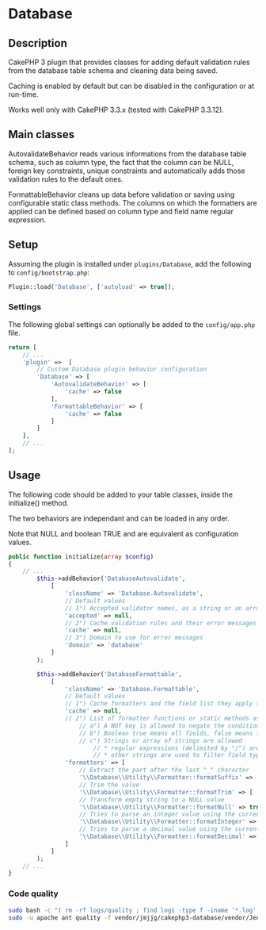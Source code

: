 # Database

## Description

CakePHP 3 plugin that provides classes for adding default validation rules from
the database table schema and cleaning data being saved.

Caching is enabled by default but can be disabled in the configuration or at run-time.

Works well only with CakePHP 3.3.x (tested with CakePHP 3.3.12).

## Main classes

AutovalidateBehavior reads various informations from the database table schema,
such as column type, the fact that the column can be NULL, foreign key constraints,
unique constraints and automatically adds those validation rules to the default ones.

FormattableBehavior cleans up data before validation or saving using configurable
static class methods. The columns on which the formatters are applied can be defined
based on column type and field name regular expression.

## Setup

Assuming the plugin is installed under `plugins/Database`, add the following to
`config/bootstrap.php`:

```php
Plugin::load('Database', ['autoload' => true]);
```

### Settings

The following global settings can optionally be added to the `config/app.php` file.

```php
return [
    // ...
    'plugin' =>  [
        // Custom Database plugin behavior configuration
        'Database' => [
            'AutovalidateBehavior' => [
                'cache' => false
            ],
            'FormattableBehavior' => [
                'cache' => false
            ]
        ]
    ],
    // ...
];

```

## Usage

The following code should be added to your table classes, inside the initialize() method.

The two behaviors are independant and can be loaded in any order.

Note that NULL and boolean TRUE and are equivalent as configuration values.

```php
public function initialize(array $config)
{
    // ...
        $this->addBehavior('DatabaseAutovalidate',
            [
                'className' => 'Database.Autovalidate',
                // Default values
                // 1°) Accepted validator names, as a string or an array of strings, NULL for any
                'accepted' => null,
                // 2°) Cache validation rules and their error messages ? NULL for global settings
                'cache' => null,
                // 3°) Domain to use for error messages
                'domain' => 'database'
            ]
        );

        $this->addBehavior('DatabaseFormattable',
            [
                'className' => 'Database.Formattable',
                // Default values
                // 1°) Cache formatters and the field list they apply to ? NULL for global settings
                'cache' => null,
                // 2°) List of formatter functions or static methods as keys, fields they apply to as values
                    // a°) A NOT key is allowed to negate the condition
                    // b°) Boolean true means all fields, false means the formatter is not used
                    // c°) Strings or array of strings are allowed
                        // * regular expressions (delimited by "/") are used to filter field names
                        // * other strings are used to filter field types
                'formatters' => [
                    // Extract the part after the last "_" character
                    '\\Database\\Utility\\Formatter::formatSuffix' => '/_id$/',
                    // Trim the value
                    '\\Database\\Utility\\Formatter::formatTrim' => [ 'NOT' => 'binary'],
                    // Transform empty string to a NULL value
                    '\\Database\\Utility\\Formatter::formatNull' => true,
                    // Tries to parse an integer value using the current intl.default_locale value
                    '\\Database\\Utility\\Formatter::formatInteger' => ['integer', 'biginteger'],
                    // Tries to parse a decimal value using the current intl.default_locale value
                    '\\Database\\Utility\\Formatter::formatDecimal' => ['decimal', 'float', 'numeric']
                ]
            ]
        );
    // ...
}
```

### Code quality
```bash
sudo bash -c "( rm -rf logs/quality ; find logs -type f -iname '*.log' -exec rm {} \;  ; find tmp -type f ! -name 'empty' -exec rm {} \; )"
sudo -u apache ant quality -f vendor/jmjjg/cakephp3-database/vendor/Jenkins/build.xml
```
